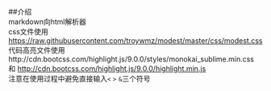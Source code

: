 ##介绍  
markdown向html解析器  
css文件使用 https://raw.githubusercontent.com/troywmz/modest/master/css/modest.css  
代码高亮文件使用http://cdn.bootcss.com/highlight.js/9.0.0/styles/monokai_sublime.min.css 和 http://cdn.bootcss.com/highlight.js/9.0.0/highlight.min.js  
注意在使用过程中避免直接输入`<` `>` `&`三个符号
